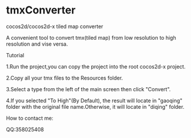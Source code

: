 tmxConverter
============
cocos2d/cocos2d-x tiled map converter

A convenient tool to convert tmx(tiled map) from low resolution to high resolution and vise versa.

Tutorial

1.Run the project,you can copy the project into the root cocos2d-x project.

2.Copy all your tmx files to the Resources folder.

3.Select a type from the left of the main screen then click "Convert".

4.If you selected "To High"(By Default), the result will locate in "gaoqing" folder with the original file name.Otherwise, it will locate in "diqing" folder.

How to contact me:

QQ:358025408